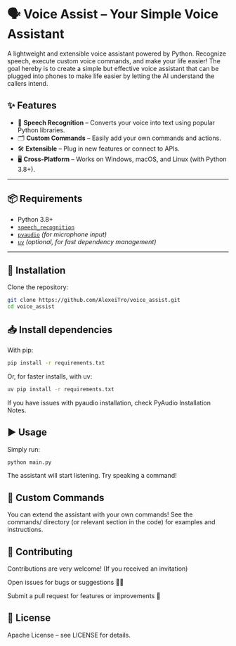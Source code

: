 # 🗣️ Voice Assist – Your Simple Voice Assistant

A lightweight and extensible voice assistant powered by Python. Recognize speech, execute custom voice commands, and make your life easier!
The goal hereby is to create a simple but effective voice assistant that can be plugged into phones to make life easier by letting the AI understand the callers intend.

## ✨ Features

- 🎤 **Speech Recognition** – Converts your voice into text using popular Python libraries.
- 🗂️ **Custom Commands** – Easily add your own commands and actions.
- 🛠️ **Extensible** – Plug in new features or connect to APIs.
- 🖥️ **Cross-Platform** – Works on Windows, macOS, and Linux (with Python 3.8+).

---

## 📦 Requirements

- Python 3.8+
- [`speech_recognition`](https://pypi.org/project/SpeechRecognition/)
- [`pyaudio`](https://pypi.org/project/PyAudio/) *(for microphone input)*
- [`uv`](https://github.com/astral-sh/uv) *(optional, for fast dependency management)*

---

## 🚀 Installation

Clone the repository:

```bash
git clone https://github.com/AlexeiTro/voice_assist.git
cd voice_assist
```

## 📥 Install dependencies

With pip:

```bash
pip install -r requirements.txt
```

Or, for faster installs, with uv:

```bash
uv pip install -r requirements.txt
```

If you have issues with pyaudio installation, check PyAudio Installation Notes.

## ▶️ Usage

Simply run:

```bash
python main.py
```

The assistant will start listening. Try speaking a command!

## 🤖 Custom Commands

You can extend the assistant with your own commands!
See the commands/ directory (or relevant section in the code) for examples and instructions.

## 🤝 Contributing

Contributions are very welcome! (If you received an invitation)

Open issues for bugs or suggestions 🐛✨

Submit a pull request for features or improvements 🚀

## 📄 License
Apache License – see LICENSE for details.